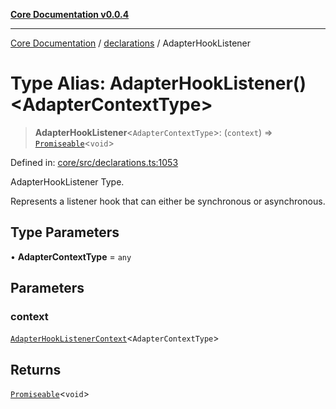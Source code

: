 [**Core Documentation v0.0.4**](../../README.md)

***

[Core Documentation](../../modules.md) / [declarations](../README.md) / AdapterHookListener

# Type Alias: AdapterHookListener()\<AdapterContextType\>

> **AdapterHookListener**\<`AdapterContextType`\>: (`context`) => [`Promiseable`](Promiseable.md)\<`void`\>

Defined in: [core/src/declarations.ts:1053](https://github.com/stonemjs/core/blob/4b1b931e44a5db2600109fa7ae2a8b532ed77730/src/declarations.ts#L1053)

AdapterHookListener Type.

Represents a listener hook that can either be synchronous or asynchronous.

## Type Parameters

• **AdapterContextType** = `any`

## Parameters

### context

[`AdapterHookListenerContext`](../interfaces/AdapterHookListenerContext.md)\<`AdapterContextType`\>

## Returns

[`Promiseable`](Promiseable.md)\<`void`\>

